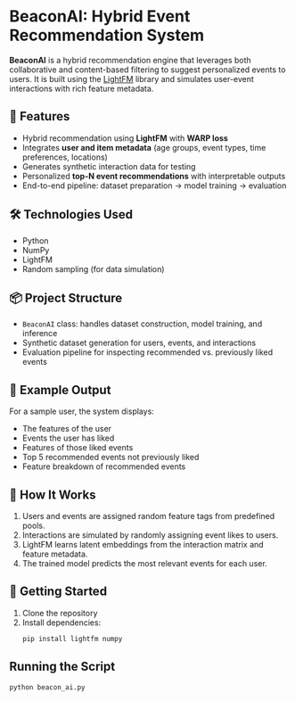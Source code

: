 # BeaconAI: Hybrid Event Recommendation System

**BeaconAI** is a hybrid recommendation engine that leverages both collaborative and content-based filtering to suggest personalized events to users. It is built using the [LightFM](https://making.lyst.com/lightfm/docs/home.html) library and simulates user-event interactions with rich feature metadata.

## 🚀 Features

- Hybrid recommendation using **LightFM** with **WARP loss**
- Integrates **user and item metadata** (age groups, event types, time preferences, locations)
- Generates synthetic interaction data for testing
- Personalized **top-N event recommendations** with interpretable outputs
- End-to-end pipeline: dataset preparation → model training → evaluation

## 🛠️ Technologies Used

- Python
- NumPy
- LightFM
- Random sampling (for data simulation)

## 📦 Project Structure

- `BeaconAI` class: handles dataset construction, model training, and inference
- Synthetic dataset generation for users, events, and interactions
- Evaluation pipeline for inspecting recommended vs. previously liked events

## 🧪 Example Output

For a sample user, the system displays:

- The features of the user
- Events the user has liked
- Features of those liked events
- Top 5 recommended events not previously liked
- Feature breakdown of recommended events

## 🧠 How It Works

1. Users and events are assigned random feature tags from predefined pools.
2. Interactions are simulated by randomly assigning event likes to users.
3. LightFM learns latent embeddings from the interaction matrix and feature metadata.
4. The trained model predicts the most relevant events for each user.

## 📌 Getting Started

1. Clone the repository
2. Install dependencies:
   ```bash
   pip install lightfm numpy

## Running the Script 
```bash
python beacon_ai.py

